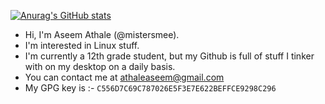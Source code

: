 
[![Anurag's GitHub stats](https://github-readme-stats.vercel.app/api?username=anuraghazra&count_private=true&show_icons=true&theme=dark)](https://github.com/anuraghazra/github-readme-stats)
-  Hi, I'm Aseem Athale (@mistersmee).
-  I'm interested in Linux stuff.
-  I'm currently a 12th grade student, but my Github is full of stuff I tinker with on my desktop on a daily basis.
- You can contact me at athaleaseem@gmail.com
- My GPG key is :- `C556D7C69C787026E5F3E7E622BEFFCE9298C296`
<!---
mistersmee/mistersmee is a ✨ special ✨ repository because its `README.md` (this file) appears on your GitHub profile.
You can click the Preview link to take a look at your changes.
--->

